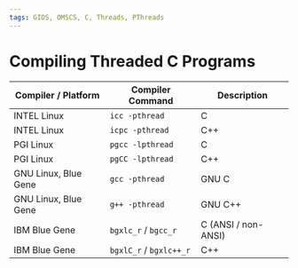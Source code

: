 ```yaml
---
tags: GIOS, OMSCS, C, Threads, PThreads
---
```


# Compiling Threaded C Programs

| Compiler / Platform  | Compiler Command        | Description         |
| -------------------- | ----------------------- | ------------------- |
| INTEL Linux          | `icc -pthread`          | C                   |
| INTEL Linux          | `icpc -pthread`         | C++                 |
| PGI Linux            | `pgcc -lpthread`        | C                   |
| PGI Linux            | `pgCC -lpthread`        | C++                 |
| GNU Linux, Blue Gene | `gcc -pthread`          | GNU C               |
| GNU Linux, Blue Gene | `g++ -pthread`          | GNU C++             |
| IBM Blue Gene        | `bgxlc_r` / `bgcc_r`    | C (ANSI / non-ANSI) |
| IBM Blue Gene        | `bgxlC_r` / `bgxlc++_r` | C++                 |
